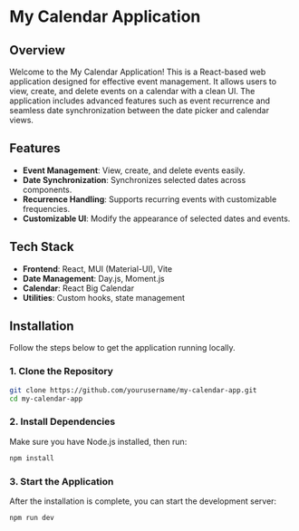 # **My Calendar Application**

## **Overview**

Welcome to the My Calendar Application! This is a React-based web application designed for effective event management. It allows users to view, create, and delete events on a calendar with a clean UI. The application includes advanced features such as event recurrence and seamless date synchronization between the date picker and calendar views.

## **Features**

- **Event Management**: View, create, and delete events easily.
- **Date Synchronization**: Synchronizes selected dates across components.
- **Recurrence Handling**: Supports recurring events with customizable frequencies.
- **Customizable UI**: Modify the appearance of selected dates and events.

## **Tech Stack**

- **Frontend**: React, MUI (Material-UI), Vite
- **Date Management**: Day.js, Moment.js
- **Calendar**: React Big Calendar
- **Utilities**: Custom hooks, state management

## **Installation**

Follow the steps below to get the application running locally.

### **1. Clone the Repository**

```bash
git clone https://github.com/yourusername/my-calendar-app.git
cd my-calendar-app
```

### **2. Install Dependencies**
Make sure you have Node.js installed, then run:

```bash
npm install
```

### **3. Start the Application**
After the installation is complete, you can start the development server:

```bash
npm run dev
```

